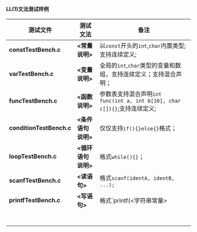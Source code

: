 #### LL(1)文法测试样例



| 测试文件                 | 测试文法           | 备注                                                         |
| ------------------------ | ------------------ | ------------------------------------------------------------ |
| **constTestBench.c**     | **<常量说明\>​**    | 以`const`开头的`int`,`char`内置类型;支持连续定义;            |
| **varTestBench.c**       | **<变量说明>**     | 全局的`int`,`char`类型的变量和数组，支持连续定义；支持混合声明； |
| **funcTestBench.c**      | **<函数说明>**     | 参数表支持混合声明`int func(int a, int b[10], char c[]){}`;支持连续定义; |
| **conditionTestBench.c** | **<条件语句说明>** | 仅仅支持`if(){}else{}`格式；                                 |
| **loopTestBench.c**      | **<循环语句说明>** | 格式`while(){}`；                                            |
| **scanfTestBench.c**     | **<读语句>**       | 格式`scanf(identA, identB, ...);`                            |
| **printfTestBench.c**    | **<写语句>**       | 格式`printf(<字符串常量> | <表达式>);`                       |
|                          |                    |                                                              |
|                          |                    |                                                              |
|                          |                    |                                                              |
|                          |                    |                                                              |
|                          |                    |                                                              |
|                          |                    |                                                              |
|                          |                    |                                                              |





